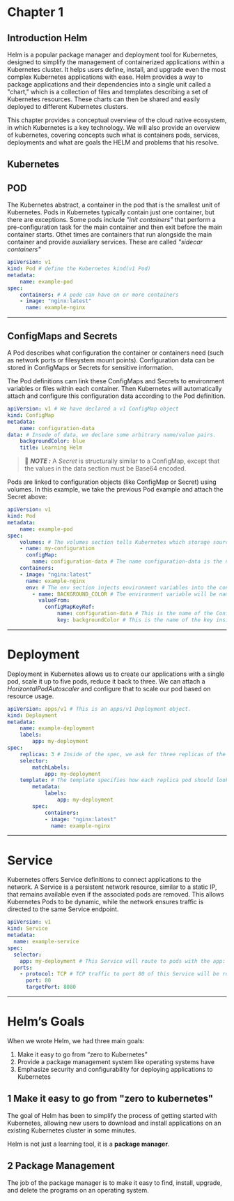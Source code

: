 # Chapter 1

## Introduction Helm
Helm is a popular package manager and deployment tool for Kubernetes, designed to simplify the management of containerized applications within a Kubernetes cluster. It helps users define, install, and upgrade even the most complex Kubernetes applications with ease. Helm provides a way to package applications and their dependencies into a single unit called a "chart," which is a collection of files and templates describing a set of Kubernetes resources. These charts can then be shared and easily deployed to different Kubernetes clusters.

This chapter provides a conceptual overview of the cloud native ecosystem, in which Kubernetes is a key technology. We will also provide an overview of kubernetes, covering concepts such what is containers pods, services, deployments and what are goals the HELM and problems that his resolve.


## Kubernetes

## POD
The Kubernetes abstract, a container in the pod that is the smallest unit of Kubernetes.
Pods in Kubernetes typically contain just one container, but there are exceptions. Some pods include *"init containers"* that perform a pre-configuration task for the main container and then exit before the main container starts. Othet times are containers that run alongside the main container and provide auxialiary services. These are called *"sidecar containers"*


```YAML
apiVersion: v1 
kind: Pod # define the Kubernetes kind(v1 Pod) 
metadata:
    name: example-pod
spec:
    containers: # A pode can have on or more containers
    - image: "nginx:latest"
      name: example-nginx
```
***

## ConfigMaps and Secrets
A Pod describes what configuration the container or containers need (such as network ports or filesystem mount points).
Configuration data can be stored in ConfigMaps or Secrets for sensitive information.

The Pod definitions cam link these ConfigMaps and Secrets to environment variables or files within each container. Then Kubernetes will automatically attach and configure this configuration data according to the Pod definition.

```YAML
apiVersion: v1 # We have declared a v1 ConfigMap object
kind: ConfigMap
metadata:
    name: configuration-data
data: # Insede of data, we declare some arbitrary name/value pairs.
    backgroundColor: blue
    title: Learning Helm
```

>  📝 **_NOTE :_**   A *Secret* is structurally similar to a ConfigMap, except that the values in the data section must be Base64 encoded.


Pods are linked to configuration objects (like ConfigMap or Secret) using volumes. In this example, we take the previous Pod example and attach the Secret above:

```YAML
apiVersion: v1
kind: Pod
metadata:
    name: example-pod
spec:
    volumes: # The volumes section tells Kubernetes which storage sources this pods needs 
    - name: my-configuration
      configMap:
        name: configuration-data # The name configuration-data is the name of our ConfigMap 
    containers:
    - image: "nginx:latest"
      name: example-nginx
      env: # The env section injects environment variables into the container
        - name: BACKGROUND_COLOR # The environment variable will be named BACKGROUND_COLOR inside of the container.
          valueFrom:
            configMapKeyRef:
                name: configuration-data # This is the name of the ConfigMap it will use. This map must be in volumes if we want to use it as a filesystem volume.
                key: backgroundColor # This is the name of the key inside the data section of the ConfigMap.
```
***
# Deployment
Deployment in Kubernetes allows us to create our applications with a single pod, scale it up to five pods, reduce it back to three.
We can attach a *HorizontalPodAutoscaler* and configure that to scale our pod based on resource usage.
```YAML
apiVersion: apps/v1 # This is an apps/v1 Deployment object.
kind: Deployment
metadata:
    name: example-deployment
    labels:
        app: my-deployment
spec:
    replicas: 3 # Inside of the spec, we ask for three replicas of the following template.
    selector:
        matchLabels:
            app: my-deployment
    template: # The template specifies how each replica pod should look.
        metadata:
            labels:
                app: my-deployment
        spec:
            containers:
            - image: "nginx:latest"
              name: example-nginx
```
***
# Service
Kubernetes offers Service definitions to connect applications to the network. A Service is a persistent network resource, similar to a static IP, that remains available even if the associated pods are removed. This allows Kubernetes Pods to be dynamic, while the network ensures traffic is directed to the same Service endpoint.
```YAML
apiVersion: v1 
kind: Service
metadata:
  name: example-service
spec:
  selector:
    app: my-deployment # This Service will route to pods with the app: my-deployment label.
  ports:
    - protocol: TCP # TCP traffic to port 80 of this Service will be routed to port 8080 on the pods that match the app: my-deployment labe
      port: 80
      targetPort: 8080
```
***
# Helm’s Goals
When we wrote Helm, we had three main goals:
1. Make it easy to go from “zero to Kubernetes”
2. Provide a package management system like operating systems have
3. Emphasize security and configurability for deploying applications to Kubernetes

## 1 Make it easy to go from "zero to kubernetes"
The goal of Helm has been to simplify the process of getting started with Kubernetes, allowing new users to download and install applications on an existing Kubernetes cluster in some minutes.

Helm is not just a learning tool, it is a **package manager**. 

## 2 Package Management
The job of the package manager is to make it easy to find, install, upgrade, and delete the programs on an operating system.
